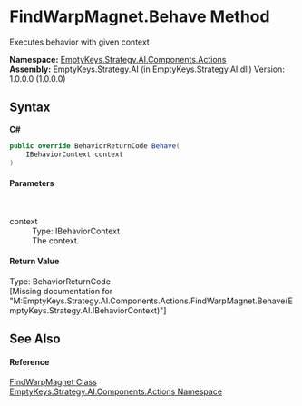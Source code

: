 # FindWarpMagnet.Behave Method 
 

Executes behavior with given context

**Namespace:**&nbsp;<a href="N_EmptyKeys_Strategy_AI_Components_Actions">EmptyKeys.Strategy.AI.Components.Actions</a><br />**Assembly:**&nbsp;EmptyKeys.Strategy.AI (in EmptyKeys.Strategy.AI.dll) Version: 1.0.0.0 (1.0.0.0)

## Syntax

**C#**<br />
``` C#
public override BehaviorReturnCode Behave(
	IBehaviorContext context
)
```


#### Parameters
&nbsp;<dl><dt>context</dt><dd>Type: IBehaviorContext<br />The context.</dd></dl>

#### Return Value
Type: BehaviorReturnCode<br />\[Missing <returns> documentation for "M:EmptyKeys.Strategy.AI.Components.Actions.FindWarpMagnet.Behave(EmptyKeys.Strategy.AI.IBehaviorContext)"\]

## See Also


#### Reference
<a href="T_EmptyKeys_Strategy_AI_Components_Actions_FindWarpMagnet">FindWarpMagnet Class</a><br /><a href="N_EmptyKeys_Strategy_AI_Components_Actions">EmptyKeys.Strategy.AI.Components.Actions Namespace</a><br />